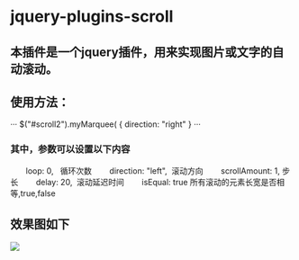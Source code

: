 # jquery-plugins-scroll
## 本插件是一个jquery插件，用来实现图片或文字的自动滚动。
## 使用方法：
···
$("#scroll2").myMarquee( { direction: "right" }
···
### 其中，参数可以设置以下内容
        loop: 0,   循环次数 
        direction: "left",  滚动方向
        scrollAmount: 1,  步长
        delay: 20,  滚动延迟时间
        isEqual: true  所有滚动的元素长宽是否相等,true,false
        
        
        
 ## 效果图如下
 ![](https://github.com/meimei1235/jquery-plugins-scroll/blob/master/image/%E6%95%88%E6%9E%9C%E5%9B%BE.gif)
